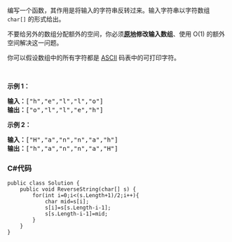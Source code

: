 <p>编写一个函数，其作用是将输入的字符串反转过来。输入字符串以字符数组 <code>char[]</code> 的形式给出。</p>

<p>不要给另外的数组分配额外的空间，你必须<strong><a href="https://baike.baidu.com/item/原地算法" target="_blank">原地</a>修改输入数组</strong>、使用 O(1) 的额外空间解决这一问题。</p>

<p>你可以假设数组中的所有字符都是 <a href="https://baike.baidu.com/item/ASCII" target="_blank">ASCII</a> 码表中的可打印字符。</p>

<p>&nbsp;</p>

<p><strong>示例 1：</strong></p>

<pre><strong>输入：</strong>[&quot;h&quot;,&quot;e&quot;,&quot;l&quot;,&quot;l&quot;,&quot;o&quot;]
<strong>输出：</strong>[&quot;o&quot;,&quot;l&quot;,&quot;l&quot;,&quot;e&quot;,&quot;h&quot;]
</pre>

<p><strong>示例 2：</strong></p>

<pre><strong>输入：</strong>[&quot;H&quot;,&quot;a&quot;,&quot;n&quot;,&quot;n&quot;,&quot;a&quot;,&quot;h&quot;]
<strong>输出：</strong>[&quot;h&quot;,&quot;a&quot;,&quot;n&quot;,&quot;n&quot;,&quot;a&quot;,&quot;H&quot;]</pre>

### C#代码

```
public class Solution {
    public void ReverseString(char[] s) {
        for(int i=0;i<(s.Length+1)/2;i++){
            char mid=s[i];
            s[i]=s[s.Length-i-1];
            s[s.Length-i-1]=mid;
        }
    }
}
```